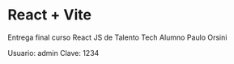 # React + Vite
Entrega final curso React JS de Talento Tech
Alumno Paulo Orsini

Usuario: admin
Clave: 1234